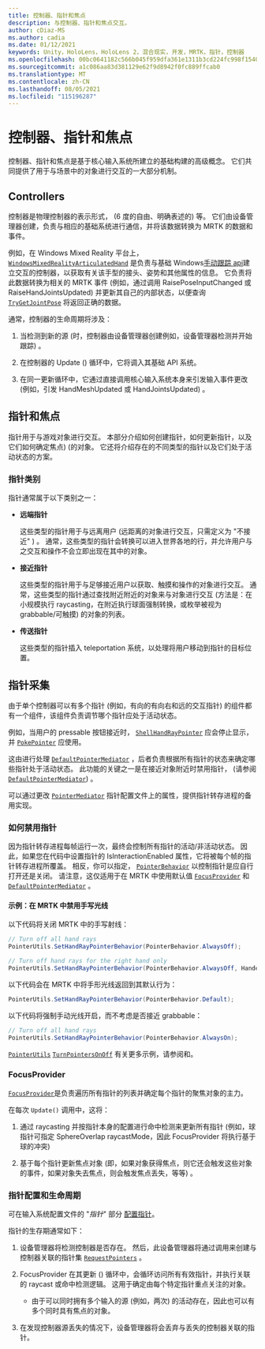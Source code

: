 ```yaml
---
title: 控制器、指针和焦点
description: 与控制器、指针和焦点交互。
author: cDiaz-MS
ms.author: cadia
ms.date: 01/12/2021
keywords: Unity，HoloLens，HoloLens 2，混合现实，开发，MRTK，指针，控制器
ms.openlocfilehash: 00bc0641182c566b045f959dfa361e1311b3cd224fc998f154010ad2996679ae
ms.sourcegitcommit: a1c086aa83d381129e62f9d8942f0fc889ffcab0
ms.translationtype: MT
ms.contentlocale: zh-CN
ms.lasthandoff: 08/05/2021
ms.locfileid: "115196287"
---
```

# <a name="controllers-pointers-and-focus"></a>控制器、指针和焦点

控制器、指针和焦点是基于核心输入系统所建立的基础构建的高级概念。 它们共同提供了用于与场景中的对象进行交互的一大部分机制。

## <a name="controllers"></a>Controllers

控制器是物理控制器的表示形式， (6 度的自由、明确表述的) 等。 它们由设备管理器创建，负责与相应的基础系统进行通信，并将该数据转换为 MRTK 的数据和事件。

例如，在 Windows Mixed Reality 平台上， [`WindowsMixedRealityArticulatedHand`](xref:Microsoft.MixedReality.Toolkit.WindowsMixedReality.Input.WindowsMixedRealityArticulatedHand) 是负责与基础 Windows[手动跟踪 api](/uwp/api/windows.ui.input.spatial.spatialinteractionsourcestate)建立交互的控制器，以获取有关该手型的接头、姿势和其他属性的信息。 它负责将此数据转换为相关的 MRTK 事件 (例如，通过调用 RaisePoseInputChanged 或 RaiseHandJointsUpdated) 并更新其自己的内部状态，以便查询 [`TryGetJointPose`](xref:Microsoft.MixedReality.Toolkit.Input.HandJointUtils.TryGetJointPose%2A) 将返回正确的数据。

通常，控制器的生命周期将涉及：

1. 当检测到新的源 (时，控制器由设备管理器创建例如，设备管理器检测并开始跟踪) 。

2. 在控制器的 Update () 循环中，它将调入其基础 API 系统。

3. 在同一更新循环中，它通过直接调用核心输入系统本身来引发输入事件更改 (例如，引发 HandMeshUpdated 或 HandJointsUpdated) 。

## <a name="pointers-and-focus"></a>指针和焦点

指针用于与游戏对象进行交互。 本部分介绍如何创建指针，如何更新指针，以及它们如何确定焦点)  (的对象。 它还将介绍存在的不同类型的指针以及它们处于活动状态的方案。

### <a name="pointer-categories"></a>指针类别

指针通常属于以下类别之一：

- **远端指针**

  这些类型的指针用于与远离用户 (远距离的对象进行交互，只需定义为 "不接近" ) 。 通常，这些类型的指针会转换可以进入世界各地的行，并允许用户与之交互和操作不会立即出现在其中的对象。

- **接近指针**

  这些类型的指针用于与足够接近用户以获取、触摸和操作的对象进行交互。 通常，这些类型的指针通过查找附近附近的对象来与对象进行交互 (方法是：在小规模执行 raycasting，在附近执行球面强制转换，或枚举被视为 grabbable/可触摸) 的对象的列表。

- **传送指针**

  这些类型的指针插入 teleportation 系统，以处理将用户移动到指针的目标位置。

## <a name="pointer-mediation"></a>指针采集

由于单个控制器可以有多个指针 (例如，有向的有向右和远的交互指针) 的组件都有一个组件，该组件负责调节哪个指针应处于活动状态。

例如，当用户的 pressable 按钮接近时， [`ShellHandRayPointer`](xref:Microsoft.MixedReality.Toolkit.Input.ShellHandRayPointer) 应会停止显示，并 [`PokePointer`](xref:Microsoft.MixedReality.Toolkit.Input.PokePointer) 应使用。

这由进行处理 [`DefaultPointerMediator`](xref:Microsoft.MixedReality.Toolkit.Input.DefaultPointerMediator) ，后者负责根据所有指针的状态来确定哪些指针处于活动状态。 此功能的关键之一是在接近对象附近时禁用指针， (请参阅 [`DefaultPointerMediator`](xref:Microsoft.MixedReality.Toolkit.Input.DefaultPointerMediator)) 。

可以通过更改 [`PointerMediator`](xref:Microsoft.MixedReality.Toolkit.Input.MixedRealityPointerProfile.PointerMediator) 指针配置文件上的属性，提供指针转存进程的备用实现。

### <a name="how-to-disable-pointers"></a>如何禁用指针

因为指针转存进程每帧运行一次，最终会控制所有指针的活动/非活动状态。 因此，如果您在代码中设置指针的 IsInteractionEnabled 属性，它将被每个帧的指针转存进程所覆盖。 相反，你可以指定， [`PointerBehavior`](xref:Microsoft.MixedReality.Toolkit.Input.PointerBehavior) 以控制指针是应自行打开还是关闭。 请注意，这仅适用于在 MRTK 中使用默认值 [`FocusProvider`](xref:Microsoft.MixedReality.Toolkit.Input.FocusProvider) 和 [`DefaultPointerMediator`](xref:Microsoft.MixedReality.Toolkit.Input.DefaultPointerMediator) 。

#### <a name="example-disable-hand-rays-in-mrtk"></a>示例：在 MRTK 中禁用手写光线

以下代码将关闭 MRTK 中的手写射线：

```c#
// Turn off all hand rays
PointerUtils.SetHandRayPointerBehavior(PointerBehavior.AlwaysOff);

// Turn off hand rays for the right hand only
PointerUtils.SetHandRayPointerBehavior(PointerBehavior.AlwaysOff, Handedness.Right);
```

以下代码会在 MRTK 中将手形光线返回到其默认行为：

```c#
PointerUtils.SetHandRayPointerBehavior(PointerBehavior.Default);
```

以下代码将强制手动光线开启，而不考虑是否接近 grabbable：

```c#
// Turn off all hand rays
PointerUtils.SetHandRayPointerBehavior(PointerBehavior.AlwaysOn);
```

[`PointerUtils`](xref:Microsoft.MixedReality.Toolkit.Input.PointerUtils) [`TurnPointersOnOff`](xref:Microsoft.MixedReality.Toolkit.Examples.Demos.DisablePointersExample) 有关更多示例，请参阅和。

### <a name="focusprovider"></a>FocusProvider

[`FocusProvider`](xref:Microsoft.MixedReality.Toolkit.Input.FocusProvider)是负责遍历所有指针的列表并确定每个指针的聚焦对象的主力。

在每次 `Update()` 调用中，这将：

1. 通过 raycasting 并按指针本身的配置进行命中检测来更新所有指针 (例如，球指针可指定 SphereOverlap raycastMode，因此 FocusProvider 将执行基于球的冲突) 

2. 基于每个指针更新焦点对象 (即，如果对象获得焦点，则它还会触发这些对象的事件，如果对象失去焦点，则会触发焦点丢失，等等) 。

### <a name="pointer-configuration-and-lifecycle"></a>指针配置和生命周期

可在输入系统配置文件的 "*指针*" 部分 [配置指针](../features/input/pointers.md)。

指针的生存期通常如下：

1. 设备管理器将检测控制器是否存在。 然后，此设备管理器将通过调用来创建与控制器关联的指针集 [`RequestPointers`](xref:Microsoft.MixedReality.Toolkit.Input.BaseInputDeviceManager) 。

2. FocusProvider 在其更新 () 循环中，会循环访问所有有效指针，并执行关联的 raycast 或命中检测逻辑。 这用于确定由每个特定指针重点关注的对象。

    - 由于可以同时拥有多个输入的源 (例如，两次) 的活动存在，因此也可以有多个同时具有焦点的对象。

3. 在发现控制器源丢失的情况下，设备管理器将会丢弃与丢失的控制器关联的指针。